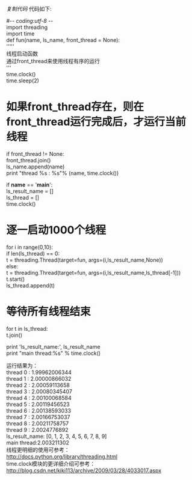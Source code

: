 _复制代码_ 代码如下:

  
#-*- coding:utf-8 -*-  
import threading  
import time  
def fun(name, ls_name, front_thread = None):  
'''''  
线程启动函数  
通过front_thread来使用线程有序的运行  
'''  
time.clock()  
time.sleep(2)  
# 如果front_thread存在，则在front_thread运行完成后，才运行当前线程  
if front_thread != None:  
front_thread.join()  
ls_name.append(name)  
print "thread %s : %s"% (name, time.clock())  
  
if __name__ == '__main__':  
ls_result_name = []  
ls_thread = []  
time.clock()  
# 逐一启动1000个线程  
for i in range(0,10):  
if len(ls_thread) == 0:  
t = threading.Thread(target=fun, args=(i,ls_result_name,None))  
else:  
t = threading.Thread(target=fun, args=(i,ls_result_name,ls_thread[-1]))  
t.start()  
ls_thread.append(t)  
  
# 等待所有线程结束  
for t in ls_thread:  
t.join()  
  
print 'ls_result_name:', ls_result_name  
print "main thread:%s" % time.clock()  

  
运行结果为：  
thread 0 : 1.99962006344  
thread 1 : 2.00000866032  
thread 2 : 2.00059113658  
thread 3 : 2.00080345407  
thread 4 : 2.00100068584  
thread 5 : 2.00119456523  
thread 6 : 2.00138593033  
thread 7 : 2.00166753037  
thread 8 : 2.00211758757  
thread 9 : 2.0024776892  
ls_result_name: [0, 1, 2, 3, 4, 5, 6, 7, 8, 9]  
main thread:2.003211302  
线程更明细的使用可参考：  
http://docs.python.org/library/threading.html  
time.clock模块的更详细介绍可参考：  
http://blog.csdn.net/kiki113/archive/2009/03/28/4033017.aspx

